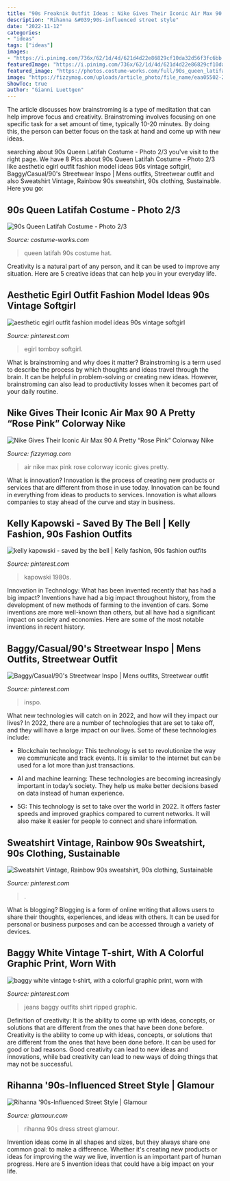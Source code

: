 ```yaml
---
title: "90s Freaknik Outfit Ideas : Nike Gives Their Iconic Air Max 90 A Pretty “rose Pink” Colorway Nike"
description: "Rihanna &#039;90s-influenced street style"
date: "2022-11-12"
categories:
- "ideas"
tags: ["ideas"]
images:
- "https://i.pinimg.com/736x/62/1d/4d/621d4d22e86829cf10da32d56f3fc6bb.jpg"
featuredImage: "https://i.pinimg.com/736x/62/1d/4d/621d4d22e86829cf10da32d56f3fc6bb.jpg"
featured_image: "https://photos.costume-works.com/full/90s_queen_latifah1.jpg"
image: "https://fizzymag.com/uploads/article_photo/file_name/eaa05502-2275-45bb-adac-7bd0e70767fa/Nike-Air-Max-90-rose-pink-03.jpg"
ShowToc: true
author: "Gianni Luettgen"
---
```



The article discusses how brainstroming is a type of meditation that can help improve focus and creativity. Brainstroming involves focusing on one specific task for a set amount of time, typically 10-20 minutes. By doing this, the person can better focus on the task at hand and come up with new ideas.

	

		
searching about 90s Queen Latifah Costume - Photo 2/3 you've visit to the right page. We have 8 Pics about 90s Queen Latifah Costume - Photo 2/3 like aesthetic egirl outfit fashion model ideas 90s vintage softgirl, Baggy/Casual/90&#039;s Streetwear Inspo | Mens outfits, Streetwear outfit and also Sweatshirt Vintage, Rainbow 90s sweatshirt, 90s clothing, Sustainable. Here you go:
		
    
## 90s Queen Latifah Costume - Photo 2/3

<img loading=lazy src="https://photos.costume-works.com/full/90s_queen_latifah1.jpg" onerror="this.onerror=null;this.src='https://tse3.mm.bing.net/th?id=OIP.CJ0H9a1IK177mp0bFZJdyAHaNK&amp;pid=15.1';" alt="90s Queen Latifah Costume - Photo 2/3">

_Source: costume-works.com_

>queen latifah 90s costume hat. 

	

Creativity is a natural part of any person, and it can be used to improve any situation. Here are 5 creative ideas that can help you in your everyday life.

    
## Aesthetic Egirl Outfit Fashion Model Ideas 90s Vintage Softgirl

<img loading=lazy src="https://i.pinimg.com/736x/93/8e/3e/938e3e9c439dfe2da179696cfd271a49.jpg" onerror="this.onerror=null;this.src='https://tse2.mm.bing.net/th?id=OIP.81F72F1tjtg2sP-8kRMGAwHaNK&amp;pid=15.1';" alt="aesthetic egirl outfit fashion model ideas 90s vintage softgirl">

_Source: pinterest.com_

>egirl tomboy softgirl. 

	

What is brainstroming and why does it matter?
Brainstroming is a term used to describe the process by which thoughts and ideas travel through the brain. It can be helpful in problem-solving or creating new ideas. However, brainstroming can also lead to productivity losses when it becomes part of your daily routine.

    
## Nike Gives Their Iconic Air Max 90 A Pretty “Rose Pink” Colorway Nike

<img loading=lazy src="https://fizzymag.com/uploads/article_photo/file_name/eaa05502-2275-45bb-adac-7bd0e70767fa/Nike-Air-Max-90-rose-pink-03.jpg" onerror="this.onerror=null;this.src='https://tse1.mm.bing.net/th?id=OIP.336vLjAVi9ZMk4JMdLPqMQHaFM&amp;pid=15.1';" alt="Nike Gives Their Iconic Air Max 90 A Pretty “Rose Pink” Colorway Nike">

_Source: fizzymag.com_

>air nike max pink rose colorway iconic gives pretty. 

	

What is innovation?
Innovation is the process of creating new products or services that are different from those in use today. Innovation can be found in everything from ideas to products to services. Innovation is what allows companies to stay ahead of the curve and stay in business.

    
## Kelly Kapowski - Saved By The Bell | Kelly Fashion, 90s Fashion Outfits

<img loading=lazy src="https://i.pinimg.com/736x/f0/08/f0/f008f05d5749f3411ac3e62f6303b427.jpg" onerror="this.onerror=null;this.src='https://tse4.mm.bing.net/th?id=OIP.v_77dQNtdMKSVpS016FnZAAAAA&amp;pid=15.1';" alt="kelly kapowski - saved by the bell | Kelly fashion, 90s fashion outfits">

_Source: pinterest.com_

>kapowski 1980s. 

	

Innovation in Technology: What has been invented recently that has had a big impact?
Inventions have had a big impact throughout history, from the development of new methods of farming to the invention of cars. Some inventions are more well-known than others, but all have had a significant impact on society and economies. Here are some of the most notable inventions in recent history.

    
## Baggy/Casual/90&#039;s Streetwear Inspo | Mens Outfits, Streetwear Outfit

<img loading=lazy src="https://i.pinimg.com/736x/05/74/f0/0574f0fc6bf582b664ec6eb24202f34a.jpg" onerror="this.onerror=null;this.src='https://tse3.mm.bing.net/th?id=OIP.PglT0nMeS7OYzYL1BPPIgAHaLH&amp;pid=15.1';" alt="Baggy/Casual/90&#039;s Streetwear Inspo | Mens outfits, Streetwear outfit">

_Source: pinterest.com_

>inspo. 

	

What new technologies will catch on in 2022, and how will they impact our lives?
In 2022, there are a number of technologies that are set to take off, and they will have a large impact on our lives. Some of these technologies include: 
- Blockchain technology: This technology is set to revolutionize the way we communicate and track events. It is similar to the internet but can be used for a lot more than just transactions. 

- AI and machine learning: These technologies are becoming increasingly important in today’s society. They help us make better decisions based on data instead of human experience. 

- 5G: This technology is set to take over the world in 2022. It offers faster speeds and improved graphics compared to current networks. It will also make it easier for people to connect and share information.

    
## Sweatshirt Vintage, Rainbow 90s Sweatshirt, 90s Clothing, Sustainable

<img loading=lazy src="https://i.pinimg.com/736x/62/1d/4d/621d4d22e86829cf10da32d56f3fc6bb.jpg" onerror="this.onerror=null;this.src='https://tse1.mm.bing.net/th?id=OIP.M-QKdCLmjJVQVconXHDKJAHaLI&amp;pid=15.1';" alt="Sweatshirt Vintage, Rainbow 90s sweatshirt, 90s clothing, Sustainable">

_Source: pinterest.com_

>. 

	

What is blogging?
Blogging is a form of online writing that allows users to share their thoughts, experiences, and ideas with others. It can be used for personal or business purposes and can be accessed through a variety of devices.

    
## Baggy White Vintage T-shirt, With A Colorful Graphic Print, Worn With

<img loading=lazy src="https://i.pinimg.com/736x/2f/99/fd/2f99fd5e9ac52cde770d389b7ac16558.jpg" onerror="this.onerror=null;this.src='https://tse1.mm.bing.net/th?id=OIP.UWfCn3GNcP0gc9JVKzQIJgHaJ3&amp;pid=15.1';" alt="baggy white vintage t-shirt, with a colorful graphic print, worn with">

_Source: pinterest.com_

>jeans baggy outfits shirt ripped graphic. 

	

Definition of creativity: It is the ability to come up with ideas, concepts, or solutions that are different from the ones that have been done before.
Creativity is the ability to come up with ideas, concepts, or solutions that are different from the ones that have been done before. It can be used for good or bad reasons. Good creativity can lead to new ideas and innovations, while bad creativity can lead to new ways of doing things that may not be successful.

    
## Rihanna &#039;90s-Influenced Street Style | Glamour

<img loading=lazy src="http://media.glamour.com/photos/569592d693ef4b09520d2401/master/pass/fashion-2015-07-rihanna-seinfeld-dress-main.jpg" onerror="this.onerror=null;this.src='https://tse2.mm.bing.net/th?id=OIP.6tMFj-0a4Ulo9cEbXyyDOQHaLI&amp;pid=15.1';" alt="Rihanna &#039;90s-Influenced Street Style | Glamour">

_Source: glamour.com_

>rihanna 90s dress street glamour. 

	

Invention ideas come in all shapes and sizes, but they always share one common goal: to make a difference. Whether it's creating new products or ideas for improving the way we live, invention is an important part of human progress. Here are 5 invention ideas that could have a big impact on your life.

